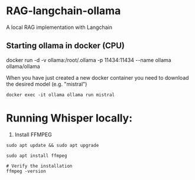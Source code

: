 # RAG-langchain-ollama
A local RAG implementation with Langchain

## Starting ollama in docker (CPU)
docker run -d -v ollama:/root/.ollama -p 11434:11434 --name ollama ollama/ollama

When you have just created a new docker container you need to download the desired model (e.g. "mistral")
```
docker exec -it ollama ollama run mistral
```



# Running Whisper locally:

1. Install FFMPEG
```
sudo apt update && sudo apt upgrade

sudo apt install ffmpeg

# Verify the installation
ffmpeg -version

```
